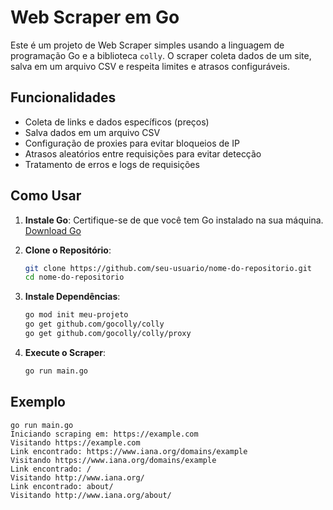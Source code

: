 # Web Scraper em Go

Este é um projeto de Web Scraper simples usando a linguagem de programação Go e a biblioteca `colly`. O scraper coleta dados de um site, salva em um arquivo CSV e respeita limites e atrasos configuráveis.

## Funcionalidades

- Coleta de links e dados específicos (preços)
- Salva dados em um arquivo CSV
- Configuração de proxies para evitar bloqueios de IP
- Atrasos aleatórios entre requisições para evitar detecção
- Tratamento de erros e logs de requisições

## Como Usar

1. **Instale Go**: Certifique-se de que você tem Go instalado na sua máquina. [Download Go](https://golang.org/dl/)

2. **Clone o Repositório**:
    ```bash
    git clone https://github.com/seu-usuario/nome-do-repositorio.git
    cd nome-do-repositorio
    ```

3. **Instale Dependências**:
    ```bash
    go mod init meu-projeto
    go get github.com/gocolly/colly
    go get github.com/gocolly/colly/proxy
    ```

4. **Execute o Scraper**:
    ```bash
    go run main.go
    ```
## Exemplo 

```
go run main.go
Iniciando scraping em: https://example.com
Visitando https://example.com
Link encontrado: https://www.iana.org/domains/example
Visitando https://www.iana.org/domains/example
Link encontrado: /
Visitando http://www.iana.org/
Link encontrado: about/
Visitando http://www.iana.org/about/
```
